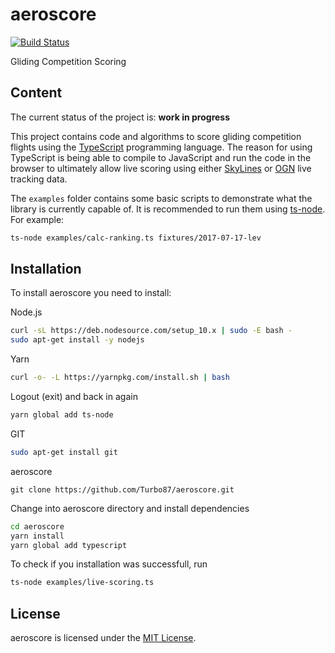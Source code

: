 aeroscore
==============================================================================

[![Build Status](https://travis-ci.org/Turbo87/aeroscore.svg?branch=master)](https://travis-ci.org/Turbo87/aeroscore)

Gliding Competition Scoring


Content
------------------------------------------------------------------------------

The current status of the project is: **work in progress**

This project contains code and algorithms to score gliding competition
flights using the [TypeScript](https://www.typescriptlang.org/) programming
language. The reason for using TypeScript is being able to compile to
JavaScript and run the code in the browser to ultimately allow live scoring
using either [SkyLines](https://skylines.aero) or
[OGN](http://wiki.glidernet.org/) live tracking data.

The `examples` folder contains some basic scripts to demonstrate what the
library is currently capable of. It is recommended to run them using
[ts-node](https://github.com/TypeStrong/ts-node). For example:

```bash
ts-node examples/calc-ranking.ts fixtures/2017-07-17-lev
```


Installation
------------------------------------------------------------------------------
To install aeroscore you need to install:

Node.js
```bash
curl -sL https://deb.nodesource.com/setup_10.x | sudo -E bash -
sudo apt-get install -y nodejs
```

Yarn
```bash
curl -o- -L https://yarnpkg.com/install.sh | bash
```

Logout (exit) and back in again

```bash
yarn global add ts-node
```

GIT

```bash
sudo apt-get install git
```

aeroscore

```
git clone https://github.com/Turbo87/aeroscore.git
```

Change into aeroscore directory and install dependencies

```bash
cd aeroscore
yarn install
yarn global add typescript
```

To check if you installation was successfull, run

```bash
ts-node examples/live-scoring.ts
```


License
------------------------------------------------------------------------------

aeroscore is licensed under the [MIT License](LICENSE).

